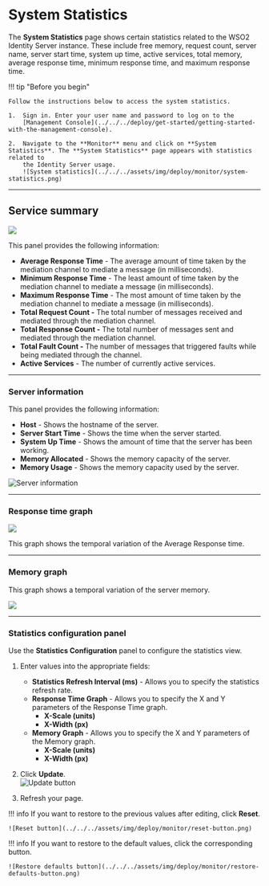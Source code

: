 # System Statistics

The **System Statistics** page shows certain statistics related to the
WSO2 Identity Server instance. These include free memory, request count,
server name, server start time, system up time, active services, total
memory, average response time, minimum response time, and maximum
response time.

!!! tip "Before you begin"

    Follow the instructions below to access the system statistics.

    1.  Sign in. Enter your user name and password to log on to the
        [Management Console](../../../deploy/get-started/getting-started-with-the-management-console).        
        
    2.  Navigate to the **Monitor** menu and click on **System Statistics**. The **System Statistics** page appears with statistics related to
        the Identity Server usage.  
        ![System statistics](../../../assets/img/deploy/monitor/system-statistics.png) 

---

## Service summary

![](../../../assets/img/deploy/monitor/service-summary.png)

This panel provides the following information:

-   **Average Response Time** - The average amount of time taken by the
    mediation channel to mediate a message (in milliseconds).
-   **Minimum Response Time** - The least amount of time taken by the
    mediation channel to mediate a message (in milliseconds).
-   **Maximum Response Time** - The most amount of time taken by the
    mediation channel to mediate a message (in milliseconds).
-   **Total Request Count -** The total number of messages received and
    mediated through the mediation channel.
-   **Total Response Count -** The total number of messages sent and
    mediated through the mediation channel.
-   **Total Fault Count -** The number of messages that triggered faults
    while being mediated through the channel.
-   **Active Services** - The number of currently active services.

---

### Server information

This panel provides the following information:

-   **Host** - Shows the hostname of the server.
-   **Server Start Time** - Shows the time when the server started.
-   **System Up Time** - Shows the amount of time that the server has
    been working.
-   **Memory Allocated** - Shows the memory capacity of the server.
-   **Memory Usage** - Shows the memory capacity used by the server.

![Server information](../../../assets/img/deploy/monitor/server-information.png) 

---

### Response time graph

![](../../../assets/img/deploy/monitor/response-time.png)

This graph shows the temporal variation of the Average Response time.

---

### Memory graph

This graph shows a temporal variation of the server memory.

![](../../../assets/img/deploy/monitor/memory-graph.png)

---

### Statistics configuration panel

Use the **Statistics Configuration** panel to configure the statistics
view.

1.  Enter values into the appropriate fields:
    -   **Statistics Refresh Interval (ms)** - Allows you to specify the
        statistics refresh rate.
    -   **Response Time Graph** - Allows you to specify the X and Y
        parameters of the Response Time graph.
        -   **X-Scale (units)**
        -   **X-Width (px)**
    -   **Memory Graph** - Allows you to specify the X and Y parameters
        of the Memory graph.
        -   **X-Scale (units)**
        -   **X-Width (px)**
2.  Click **Update**.  
    ![Update button](../../../assets/img/deploy/monitor/update-button.png)

3.  Refresh your page.

!!! info
    If you want to restore to the previous values after editing, click **Reset**.

    ![Reset button](../../../assets/img/deploy/monitor/reset-button.png)

!!! info
    If you want to restore to the default values, click the corresponding button.

    ![Restore defaults button](../../../assets/img/deploy/monitor/restore-defaults-button.png)
